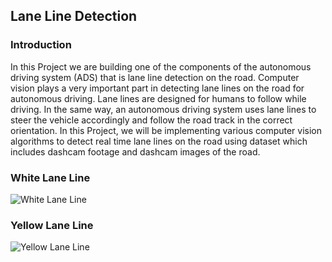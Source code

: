 ## Lane Line Detection

### Introduction
In this Project we are building one of the components of the autonomous driving system (ADS) that is lane line detection on the road. Computer vision plays a very important part in detecting lane lines on the road for autonomous driving. Lane  lines are designed  for humans to follow while driving. In the same way, an autonomous driving system  uses lane lines to steer the vehicle accordingly and follow the road track in the correct orientation. In this Project, we will be implementing various computer vision algorithms to detect real
time lane lines on the road using dataset which includes dashcam footage and dashcam images of the road.

### White Lane Line
![White Lane Line](https://github.com/karthikeyanrathore/Lane-Line-Detection/blob/main/junk/solidWhiteRight_output.gif)


### Yellow Lane Line
![Yellow Lane Line](https://github.com/karthikeyanrathore/Lane-Line-Detection/blob/main/junk/solidYellowLeft_edge_output.gif)






